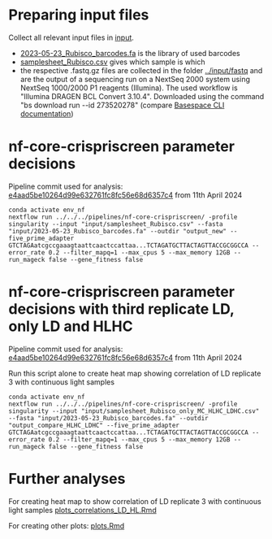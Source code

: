 # Preparing input files

Collect all relevant input files in [input](../input).

* [2023-05-23_Rubisco_barcodes.fa](../input/2023-05-23_Rubisco_barcodes.fa) is the library of used barcodes
* [samplesheet_Rubisco.csv](../input/samplesheet_Rubisco.csv) gives which sample is which
* the respective .fastq.gz files are collected in the folder [../input/fastq](../input/fastq) and are the output of a sequencing run on a NextSeq 2000 system using NextSeq 1000/2000 P1 reagents (Illumina). The used workflow is "Illumina DRAGEN BCL Convert 3.10.4". Downloaded using the command "bs download run --id 273520278" (compare [Basespace CLI documentation](https://developer.basespace.illumina.com/docs/content/documentation/cli/cli-overview))

# nf-core-crispriscreen parameter decisions

Pipeline commit used for analysis: [e4aad5be10264d99e632761fc8fc56e68d6357c4](https://github.com/MPUSP/nf-core-crispriscreen/commit/e4aad5be10264d99e632761fc8fc56e68d6357c4) from 11th April 2024

```
conda activate env_nf
nextflow run ../../../pipelines/nf-core-crispriscreen/ -profile singularity --input "input/samplesheet_Rubisco.csv" --fasta "input/2023-05-23_Rubisco_barcodes.fa" --outdir "output_new" --five_prime_adapter GTCTAGAatcgccgaaagtaattcaactccattaa...TCTAGATGCTTACTAGTTACCGCGGCCA --error_rate 0.2 --filter_mapq=1 --max_cpus 5 --max_memory 12GB --run_mageck false --gene_fitness false
```

# nf-core-crispriscreen parameter decisions with third replicate LD, only LD and HLHC

Pipeline commit used for analysis: [e4aad5be10264d99e632761fc8fc56e68d6357c4](https://github.com/MPUSP/nf-core-crispriscreen/commit/e4aad5be10264d99e632761fc8fc56e68d6357c4) from 11th April 2024

Run this script alone to create heat map showing correlation of LD replicate 3 with continuous light samples

```
conda activate env_nf
nextflow run ../../../pipelines/nf-core-crispriscreen/ -profile singularity --input "input/samplesheet_Rubisco_only_MC_HLHC_LDHC.csv" --fasta "input/2023-05-23_Rubisco_barcodes.fa" --outdir "output_compare_HLHC_LDHC" --five_prime_adapter GTCTAGAatcgccgaaagtaattcaactccattaa...TCTAGATGCTTACTAGTTACCGCGGCCA --error_rate 0.2 --filter_mapq=1 --max_cpus 5 --max_memory 12GB --run_mageck false --gene_fitness false
```

# Further analyses

For creating heat map to show correlation of LD replicate 3 with continuous light samples [plots_correlations_LD_HL.Rmd](source/plots_correlations_LD_HL.Rmd)

For creating other plots: [plots.Rmd](source/plots.Rmd)



